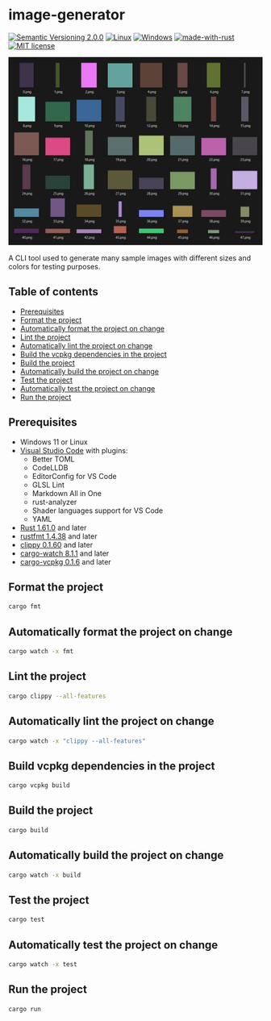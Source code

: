 # image-generator
[![Semantic Versioning 2.0.0](https://img.shields.io/badge/semver-2.0.0-standard.svg)](https://semver.org/)
[![Linux](https://svgshare.com/i/Zhy.svg)](https://svgshare.com/i/Zhy.svg)
[![Windows](https://svgshare.com/i/ZhY.svg)](https://svgshare.com/i/ZhY.svg)
[![made-with-rust](https://img.shields.io/badge/Made%20with-Rust-1f425f.svg)](https://www.rust-lang.org/)
[![MIT license](https://img.shields.io/badge/License-MIT-blue.svg)](https://lbesson.mit-license.org/)

![Image generator sample output](docs/sample-output.png)

A CLI tool used to generate many sample images with different sizes and colors for testing purposes.

## Table of contents
- [Prerequisites](https://github.com/ii887522/image-generator#prerequisites)
- [Format the project](https://github.com/ii887522/image-generator#format-the-project)
- [Automatically format the project on change](https://github.com/ii887522/image-generator#automatically-format-the-project-on-change)
- [Lint the project](https://github.com/ii887522/image-generator#lint-the-project)
- [Automatically lint the project on change](https://github.com/ii887522/image-generator#automatically-lint-the-project-on-change)
- [Build the vcpkg dependencies in the project](https://github.com/ii887522/image-generator#build-the-vcpkg-dependencies-in-the-project)
- [Build the project](https://github.com/ii887522/image-generator#build-the-project)
- [Automatically build the project on change](https://github.com/ii887522/image-generator#automatically-build-the-project-on-change)
- [Test the project](https://github.com/ii887522/image-generator#test-the-project)
- [Automatically test the project on change](https://github.com/ii887522/image-generator#automatically-test-the-project-on-change)
- [Run the project](https://github.com/ii887522/image-generator#run-the-project)

## Prerequisites
- Windows 11 or Linux
- [Visual Studio Code](https://code.visualstudio.com/) with plugins:
  - Better TOML
  - CodeLLDB
  - EditorConfig for VS Code
  - GLSL Lint
  - Markdown All in One
  - rust-analyzer
  - Shader languages support for VS Code
  - YAML
- [Rust 1.61.0](https://www.rust-lang.org/) and later
- [rustfmt 1.4.38](https://github.com/rust-lang/rustfmt) and later
- [clippy 0.1.60](https://github.com/rust-lang/rust-clippy) and later
- [cargo-watch 8.1.1](https://github.com/watchexec/cargo-watch) and later
- [cargo-vcpkg 0.1.6](https://crates.io/crates/cargo-vcpkg) and later

## Format the project
```sh
cargo fmt
```

## Automatically format the project on change
```sh
cargo watch -x fmt
```

## Lint the project
```sh
cargo clippy --all-features
```

## Automatically lint the project on change
```sh
cargo watch -x "clippy --all-features"
```

## Build vcpkg dependencies in the project
```sh
cargo vcpkg build
```

## Build the project
```sh
cargo build
```

## Automatically build the project on change
```sh
cargo watch -x build
```

## Test the project
```sh
cargo test
```

## Automatically test the project on change
```sh
cargo watch -x test
```

## Run the project
```sh
cargo run
```
